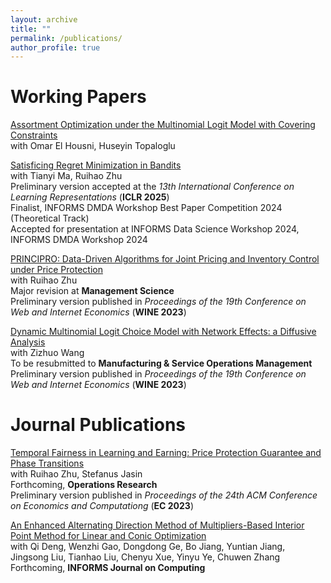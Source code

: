 ```yaml
---
layout: archive
title: ""
permalink: /publications/
author_profile: true
---
```


Working Papers
======

[Assortment Optimization under the Multinomial Logit Model with Covering Constraints](https://arxiv.org/abs/2411.10310)\
with Omar El Housni, Huseyin Topaloglu

[Satisficing Regret Minimization in Bandits](http://arxiv.org/abs/2406.06802)\
with Tianyi Ma, Ruihao Zhu\
Preliminary version accepted at the *13th International Conference on Learning Representations* (**ICLR 2025**)\
Finalist, INFORMS DMDA Workshop Best Paper Competition 2024 (Theoretical Track)\
Accepted for presentation at INFORMS Data Science Workshop 2024, INFORMS DMDA Workshop 2024

[PRINCIPRO: Data-Driven Algorithms for Joint Pricing and Inventory Control under Price Protection](https://papers.ssrn.com/sol3/papers.cfm?abstract_id=4511384)\
with Ruihao Zhu\
Major revision at **Management Science**\
Preliminary version published in *Proceedings of the 19th Conference on Web and Internet Economics* (**WINE 2023**)

[Dynamic Multinomial Logit Choice Model with Network Effects: a Diffusive Analysis](https://papers.ssrn.com/sol3/papers.cfm?abstract_id=3939717)\
with Zizhuo Wang\
To be resubmitted to **Manufacturing & Service Operations Management**\
Preliminary version published in *Proceedings of the 19th Conference on Web and Internet Economics* (**WINE 2023**)

Journal Publications
======

[Temporal Fairness in Learning and Earning: Price Protection Guarantee and Phase Transitions](https://papers.ssrn.com/sol3/papers.cfm?abstract_id=4265182)\
with Ruihao Zhu, Stefanus Jasin\
Forthcoming, **Operations Research**\
Preliminary version published in *Proceedings of the 24th ACM Conference on Economics and Computationg* (**EC 2023**)

[An Enhanced Alternating Direction Method of Multipliers-Based Interior Point Method for Linear and Conic Optimization](https://arxiv.org/abs/2209.01793)\
with Qi Deng, Wenzhi Gao, Dongdong Ge, Bo Jiang, Yuntian Jiang, Jingsong Liu, Tianhao Liu, Chenyu Xue, Yinyu Ye, Chuwen Zhang\
Forthcoming, **INFORMS Journal on Computing**


